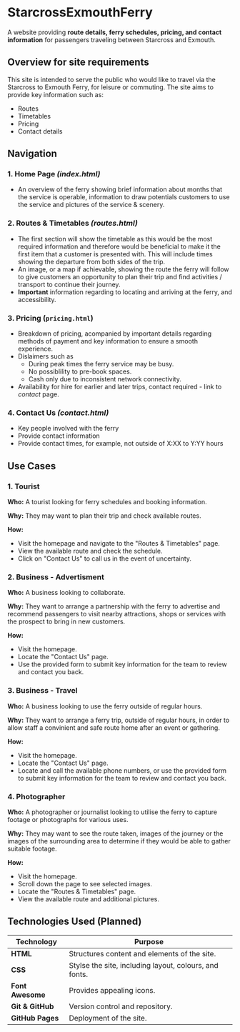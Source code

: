 # StarcrossExmouthFerry

A website providing **route details, ferry schedules, pricing, and contact information** for passengers traveling between Starcross and Exmouth.

## Overview for site requirements

This site is intended to serve the public who would like to travel via the Starcross to Exmouth Ferry, for leisure or commuting. The site aims to provide key information such as:

* Routes
* Timetables
* Pricing
* Contact details

## Navigation

### 1. Home Page *(index.html)*
- An overview of the ferry showing brief information about months  that the service is operable, information to draw potentials customers to use the service and pictures of the service & scenery.

### 2. Routes & Timetables *(routes.html)*
- The first section will show the timetable as this would be the most required information and therefore would be beneficial to make it the first item that a customer is presented with. This will include times showing the departure from both sides of the trip. 
- An image, or a map if achievable, showing the route the ferry will follow to give customers an opportunity to plan their trip and find activities / transport to continue their journey.
- **Important** information regarding to locating and arriving at the ferry, and accessibility. 

### 3. Pricing (`pricing.html`)
- Breakdown of pricing, acompanied by important details regarding methods of payment and key information to ensure a smooth experience.
- Dislaimers such as
  - During peak times the ferry service may be busy.
  - No possiblility to pre-book spaces.
  - Cash only due to inconsistent network connectivity.
- Availability for hire for earlier and later trips, contact required - link to *contact* page.

### 4. Contact Us *(contact.html)*
- Key people involved with the ferry
- Provide contact information
- Provide contact times, for example, not outside of X:XX to Y:YY hours

## Use Cases

### 1. Tourist

**Who:** A tourist looking for ferry schedules and booking information.

**Why:** They may want to plan their trip and check available routes.

**How:**
+ Visit the homepage and navigate to the "Routes & Timetables" page.
+ View the available route and check the schedule.
+ Click on "Contact Us" to call us in the event of uncertainty.

### 2. Business - Advertisment

**Who:** A business looking to collaborate.

**Why:** They want to arrange a partnership with the ferry to advertise and recommend passengers to visit nearby attractions, shops or services with the prospect to bring in new customers.

**How:**  
+ Visit the homepage.
+ Locate the "Contact Us" page.
+ Use the provided form to submit key information for the team to review and contact you back.

### 3. Business - Travel

**Who:** A business looking to use the ferry outside of regular hours.

**Why:** They want to arrange a ferry trip, outside of regular hours, in order to allow staff a convinient and safe route home after an event or gathering.

**How:**  
+ Visit the homepage.
+ Locate the "Contact Us" page.
+ Locate and call the available phone numbers, or use the provided form to submit key information for the team to review and contact you back.

### 4. Photographer

**Who:** A photographer or journalist looking to utilise the ferry to capture footage or photographs for various uses.

**Why:** They may want to see the route taken, images of the journey or the images of the surrounding area to determine if they would be able to gather suitable footage.

**How:**  
+ Visit the homepage.
+ Scroll down the page to see selected images.
+ Locate the "Routes & Timetables" page.
+ View the available route and additional pictures.

## Technologies Used (Planned)

| Technology | Purpose |
|-|-|
| **HTML** | Structures content and elements of the site.
| **CSS** | Stylse the site, including layout, colours, and fonts.
| **Font Awesome** | Provides appealing icons.
| **Git & GitHub** | Version control and repository.
| **GitHub Pages** | Deployment of the site.